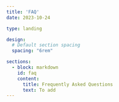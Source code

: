```yaml
---
title: 'FAQ'
date: 2023-10-24

type: landing

design:
  # Default section spacing
  spacing: "6rem"

sections:
  - block: markdown
    id: faq
    content:
      title: Frequently Asked Questions
      text: To add
---
```

